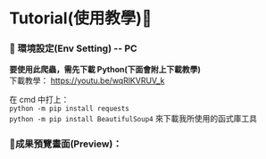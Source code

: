 # Tutorial(使用教學)📝

### 🌳 環境設定(Env Setting) -- PC

**要使用此爬蟲，需先下載 Python(下面會附上下載教學)**  
下載教學：
https://youtu.be/wqRlKVRUV_k

在 cmd 中打上：  
`python -m pip install requests`  
`python -m pip install BeautifulSoup4`
來下載我所使用的函式庫工具

### 👀**成果預覽畫面(Preview)**：
